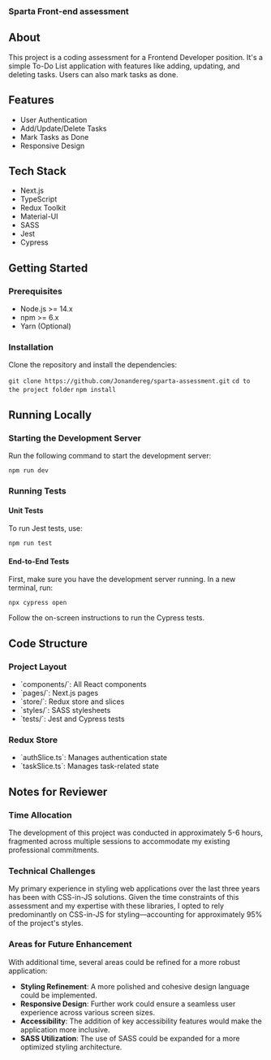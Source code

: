 ### Sparta Front-end assessment

## About

This project is a coding assessment for a Frontend Developer position. It's a simple To-Do List application with features like adding, updating, and deleting tasks. Users can also mark tasks as done.

## Features

- User Authentication
- Add/Update/Delete Tasks
- Mark Tasks as Done
- Responsive Design

## Tech Stack

- Next.js
- TypeScript
- Redux Toolkit
- Material-UI
- SASS
- Jest
- Cypress

## Getting Started

### Prerequisites

- Node.js >= 14.x
- npm >= 6.x
- Yarn (Optional)

### Installation

Clone the repository and install the dependencies:


`git clone https://github.com/Jonandereg/sparta-assessment.git`
`cd to the project folder`
`npm install`


## Running Locally

### Starting the Development Server

Run the following command to start the development server:


`npm run dev`


### Running Tests

#### Unit Tests

To run Jest tests, use:

`npm run test`

#### End-to-End Tests

First, make sure you have the development server running. In a new terminal, run:

`npx cypress open`

Follow the on-screen instructions to run the Cypress tests.

## Code Structure

### Project Layout

- \`components/\`: All React components
- \`pages/\`: Next.js pages
- \`store/\`: Redux store and slices
- \`styles/\`: SASS stylesheets
- \`tests/\`: Jest and Cypress tests

### Redux Store

- \`authSlice.ts\`: Manages authentication state
- \`taskSlice.ts\`: Manages task-related state

## Notes for Reviewer

### Time Allocation

The development of this project was conducted in approximately 5-6 hours, fragmented across multiple sessions to accommodate my existing professional commitments.

### Technical Challenges

My primary experience in styling web applications over the last three years has been with CSS-in-JS solutions. Given the time constraints of this assessment and my expertise with these libraries, I opted to rely predominantly on CSS-in-JS for styling—accounting for approximately 95% of the project's styles.

### Areas for Future Enhancement

With additional time, several areas could be refined for a more robust application:

- **Styling Refinement**: A more polished and cohesive design language could be implemented.
- **Responsive Design**: Further work could ensure a seamless user experience across various screen sizes.
- **Accessibility**: The addition of key accessibility features would make the application more inclusive.
- **SASS Utilization**: The use of SASS could be expanded for a more optimized styling architecture.
